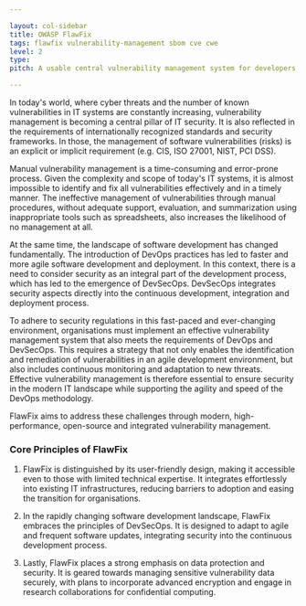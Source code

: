 ```yaml
---

layout: col-sidebar
title: OWASP FlawFix
tags: flawfix vulnerability-management sbom cve cwe
level: 2
type: 
pitch: A usable central vulnerability management system for developers and security teams.

---
```


In today's world, where cyber threats and the number of known vulnerabilities in IT systems are constantly increasing, vulnerability management is becoming a central pillar of IT security. It is also reflected in the requirements of internationally recognized standards and security frameworks. In those, the management of software vulnerabilities (risks) is an explicit or implicit requirement (e.g. CIS, ISO 27001, NIST, PCI DSS).

Manual vulnerability management is a time-consuming and error-prone process. Given the complexity and scope of today's IT systems, it is almost impossible to identify and fix all vulnerabilities effectively and in a timely manner. The ineffective management of vulnerabilities through manual procedures, without adequate support, evaluation, and summarization using inappropriate tools such as spreadsheets, also increases the likelihood of no management at all. 

At the same time, the landscape of software development has changed fundamentally. The introduction of DevOps practices has led to faster and more agile software development and deployment. In this context, there is a need to consider security as an integral part of the development process, which has led to the emergence of DevSecOps. DevSecOps integrates security aspects directly into the continuous development, integration and deployment process.

To adhere to security regulations in this fast-paced and ever-changing environment, organisations must implement an effective vulnerability management system that also meets the requirements of DevOps and DevSecOps. This requires a strategy that not only enables the identification and remediation of vulnerabilities in an agile development environment, but also includes continuous monitoring and adaptation to new threats. Effective vulnerability management is therefore essential to ensure security in the modern IT landscape while supporting the agility and speed of the DevOps methodology.

FlawFix aims to address these challenges through modern, high-performance, open-source and integrated vulnerability management.

### Core Principles of FlawFix

1. FlawFix is distinguished by its user-friendly design, making it accessible even to those with limited technical expertise. It integrates effortlessly into existing IT infrastructures, reducing barriers to adoption and easing the transition for organisations.

2. In the rapidly changing software development landscape, FlawFix embraces the principles of DevSecOps. It is designed to adapt to agile and frequent software updates, integrating security into the continuous development process.

3. Lastly, FlawFix places a strong emphasis on data protection and security. It is geared towards managing sensitive vulnerability data securely, with plans to incorporate advanced encryption and engage in research collaborations for confidential computing.